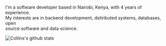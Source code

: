 I'm a software developer based in Nairobi, Kenya, with 4 years of experience.<br>
My interests are in backend development, dsitributed systems, databases, open <br>
source software and data science.<br>

![Collins's github stats](https://github-readme-stats.vercel.app/api?username=cmmasaba&show_icons=true&hide_border=true&theme=radical)
